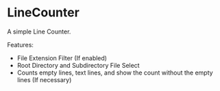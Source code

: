 # LineCounter
A simple Line Counter.

  Features:
  - File Extension Filter (If enabled)
  - Root Directory and Subdirectory File Select
  - Counts empty lines, text lines, and show the count without the empty lines (If necessary)

